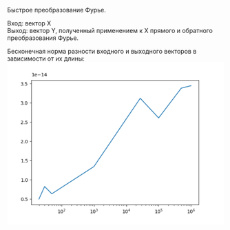 Быстрое преобразование Фурье.  

Вход: вектор X  
Выход: вектор Y, полученный применением к X прямого и обратного преобразования Фурье.  

Бесконечная норма разности входного и выходного векторов в зависимости от их длины:  
![Бесконечная норма разности входного и выходного векторов в зависимости от их длины](figure.png)
